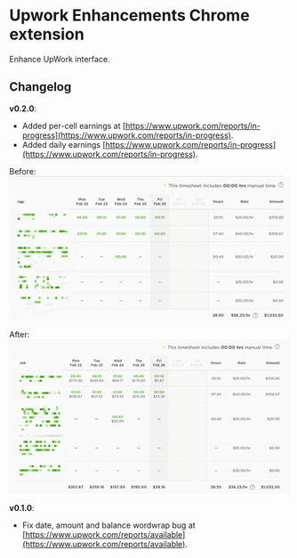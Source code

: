 # Upwork Enhancements Chrome extension

Enhance UpWork interface.

## Changelog

**v0.2.0**:

* Added per-cell earnings at [https://www.upwork.com/reports/in-progress](https://www.upwork.com/reports/in-progress).
* Added daily earnings [https://www.upwork.com/reports/in-progress](https://www.upwork.com/reports/in-progress).

Before:
![Before](images/reports/in-progress/before.png)

After:
![After](images/reports/in-progress/after.png)

**v0.1.0**:

* Fix date, amount and balance wordwrap bug at [https://www.upwork.com/reports/available](https://www.upwork.com/reports/available).
